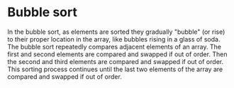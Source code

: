 # Bubble sort

In the bubble sort, as elements are sorted they gradually "bubble" (or rise) to their proper 
location in the array, like bubbles rising in a glass of soda. The bubble sort repeatedly 
compares adjacent elements of an array. The first and second elements are compared and swapped 
if out of order.  Then the second and third elements are compared and swapped if out of order.  
This sorting process continues until the last two elements of the array are compared and swapped 
if out of order.

